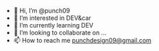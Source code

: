 - 👋 Hi, I’m @punch09
- 👀 I’m interested in DEV&car
- 🌱 I’m currently learning DEV
- 💞️ I’m looking to collaborate on ...
- 📫 How to reach me punchdesign09@gmail.com

<!---
punch09/punch09 is a ✨ special ✨ repository because its `README.md` (this file) appears on your GitHub profile.
You can click the Preview link to take a look at your changes.
--->
